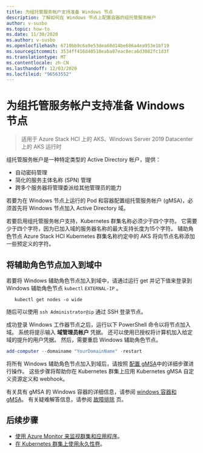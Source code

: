 ```yaml
---
title: 为组托管服务帐户支持准备 Windows 节点
description: 了解如何在 Windows 节点上配置容器的组托管服务帐户
author: v-susbo
ms.topic: how-to
ms.date: 11/30/2020
ms.author: v-susbo
ms.openlocfilehash: 6710bb9c6a9e53dea60d14be686a4ea953e1bf19
ms.sourcegitcommit: 3534ff416d40518eaba87eac8eca6d3082fc1d3f
ms.translationtype: MT
ms.contentlocale: zh-CN
ms.lasthandoff: 12/03/2020
ms.locfileid: "96563552"
---
```

# <a name="prepare-windows-nodes-for-group-managed-service-account-support"></a>为组托管服务帐户支持准备 Windows 节点

> 适用于 Azure Stack HCI 上的 AKS、Windows Server 2019 Datacenter 上的 AKS 运行时

组托管服务帐户是一种特定类型的 Active Directory 帐户，提供：
- 自动密码管理
- 简化的服务主体名称 (SPN) 管理
- 跨多个服务器将管理委派给其他管理员的能力 

若要为在 Windows 节点上运行的 Pod 和容器配置组托管服务帐户 (gMSA)，必须首先将 Windows 节点加入 Active Directory 域。

若要启用组托管服务帐户支持，Kubernetes 群集名称必须少于四个字符。 它需要少于四个字符，因为已加入域的服务器名称的最大支持长度为15个字符。 辅助角色节点 Azure Stack HCI Kubernetes 群集名称约定中的 AKS 将向节点名称添加一些预定义的字符。

## <a name="join-the-worker-nodes-to-a-domain"></a>将辅助角色节点加入到域中

若要将 Windows 辅助角色节点加入到域中，请通过运行 get 并记下值来登录到 Windows 辅助角色节点 `kubectl` `EXTERNAL-IP` 。

```
   kubectl get nodes -o wide
```  

随后可以使用 `ssh Administrator@ip` 通过 SSH 登录节点。

成功登录 Windows 工作器节点之后，运行以下 PowerShell 命令以将节点加入域。 系统将提示输入 **域管理员帐户** 凭据。 还可以使用已授权将计算机加入给定域的提升的用户凭据。 然后，需要重启 Windows 辅助角色节点。 

```powershell
add-computer --domainame "YourDomainName" -restart
```

将所有 Windows 辅助角色节点加入到域后，请按照 [配置 gMSA](https://kubernetes.io/docs/tasks/configure-pod-container/configure-gmsa/)中的详细步骤进行操作。 这些步骤将帮助你在 Kubernetes 群集上应用 Kubernetes gMSA 自定义资源定义和 webhook。

有关具有 gMSA 的 Windows 容器的详细信息，请参阅 [windows 容器和 gMSA](https://docs.microsoft.com/virtualization/windowscontainers/manage-containers/manage-serviceaccounts)。 有关疑难解答信息，请参阅 [故障排除](troubleshoot.md) 页。 

## <a name="next-steps"></a>后续步骤

* [使用 Azure Monitor 来监视群集和应用程序](/azure/azure-monitor/insights/container-insights-enable-arc-enabled-clusters)。
* [在 Kubernetes 群集上使用永久性卷](persistent-volume.md)。

